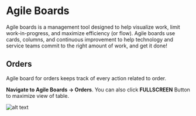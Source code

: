 # Agile Boards
Agile boards is a management tool designed to help visualize work, limit work-in-progress, and maximize efficiency (or flow). Agile boards use cards, columns, and continuous improvement to help technology and service teams commit to the right amount of work, and get it done!
## Orders
Agile board for orders keeps track of every action related to order. 

**Navigate to Agile Boards -> Orders**. You can also click **FULLSCREEN** Button to maximize view of table. 

![alt text](https://static.guestbell.com/img/docs/agileOrders/agileOrder.jpg "")